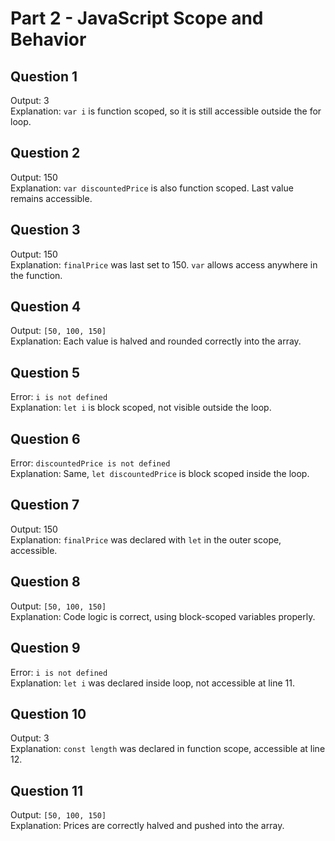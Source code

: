 # Part 2 - JavaScript Scope and Behavior

## Question 1  
Output: 3  
Explanation: `var i` is function scoped, so it is still accessible outside the for loop.

## Question 2  
Output: 150  
Explanation: `var discountedPrice` is also function scoped. Last value remains accessible.

## Question 3  
Output: 150  
Explanation: `finalPrice` was last set to 150. `var` allows access anywhere in the function.

## Question 4  
Output: `[50, 100, 150]`  
Explanation: Each value is halved and rounded correctly into the array.

## Question 5  
Error: `i is not defined`  
Explanation: `let i` is block scoped, not visible outside the loop.

## Question 6  
Error: `discountedPrice is not defined`  
Explanation: Same, `let discountedPrice` is block scoped inside the loop.

## Question 7  
Output: 150  
Explanation: `finalPrice` was declared with `let` in the outer scope, accessible.

## Question 8  
Output: `[50, 100, 150]`  
Explanation: Code logic is correct, using block-scoped variables properly.

## Question 9  
Error: `i is not defined`  
Explanation: `let i` was declared inside loop, not accessible at line 11.

## Question 10  
Output: 3  
Explanation: `const length` was declared in function scope, accessible at line 12.

## Question 11  
Output: `[50, 100, 150]`  
Explanation: Prices are correctly halved and pushed into the array.
